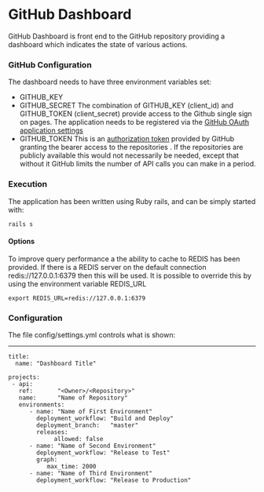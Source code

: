 # GitHub Dashboard

GitHub Dashboard is front end to the GitHub repository providing a dashboard which indicates the state of various actions.

### GitHub Configuration
The dashboard needs to have three environment variables set:
- GITHUB_KEY
- GITHUB_SECRET
	The combination of GITHUB_KEY (client_id) and GITHUB_TOKEN  (client_secret) provide access to the Github single sign on pages. The application needs to be registered via the [GitHub OAuth application settings](https://docs.github.com/en/free-pro-team@latest/developers/apps/authorizing-oauth-apps)
- GITHUB_TOKEN
	This is an [authorization token](https://docs.github.com/en/free-pro-team@latest/github/authenticating-to-github/connecting-to-github-with-ssh) provided by GitHub granting the bearer access to the repositories . If the repositories are publicly available this would not necessarily be needed, except that without it GitHub limits the number of API calls you can make in a period.

###	Execution
The application has been written using Ruby rails, and can be simply started with:

    rails s

#### Options
To improve query performance a the ability to cache to REDIS has been provided. If there is a REDIS server on the default connection redis://127.0.0.1:6379 then this will be used.
It is possible to override this by using the environment variable REDIS_URL

    export REDIS_URL=redis://127.0.0.1:6379

### Configuration
The file config/settings.yml controls what is shown:

---

    title:
      name: "Dashboard Title"
    
    projects:
     - api:
       ref:       "<Owner>/<Repository>"
       name:      "Name of Repository"
       environments:
          - name: "Name of First Environment"
            deployment_workflow: "Build and Deploy"
            deployment_branch:   "master"
            releases:
                 allowed: false
          - name: "Name of Second Environment"
            deployment_workflow: "Release to Test"
            graph:
               max_time: 2000
          - name: "Name of Third Environment"
            deployment_workflow: "Release to Production"

